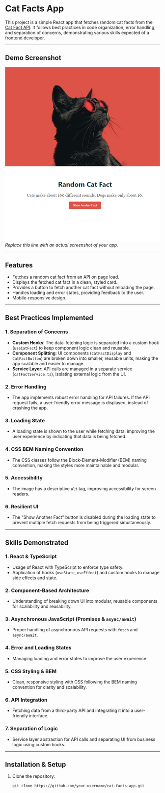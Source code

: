 # Cat Facts App

This project is a simple React app that fetches random cat facts from the [Cat Fact API](https://catfact.ninja/). It follows best practices in code organization, error handling, and separation of concerns, demonstrating various skills expected of a frontend developer.

---

## Demo Screenshot

![App Screenshot](./screenshot.png)  
_Replace this line with an actual screenshot of your app._

---

## Features

- Fetches a random cat fact from an API on page load.
- Displays the fetched cat fact in a clean, styled card.
- Provides a button to fetch another cat fact without reloading the page.
- Handles loading and error states, providing feedback to the user.
- Mobile-responsive design.

---

## Best Practices Implemented

### 1. **Separation of Concerns**

- **Custom Hooks**: The data-fetching logic is separated into a custom hook (`useCatFact`) to keep component logic clean and reusable.
- **Component Splitting**: UI components (`CatFactDisplay` and `CatFactButton`) are broken down into smaller, reusable units, making the app scalable and easier to manage.
- **Service Layer**: API calls are managed in a separate service (`catFactService.ts`), isolating external logic from the UI.

### 2. **Error Handling**

- The app implements robust error handling for API failures. If the API request fails, a user-friendly error message is displayed, instead of crashing the app.

### 3. **Loading State**

- A loading state is shown to the user while fetching data, improving the user experience by indicating that data is being fetched.

### 4. **CSS BEM Naming Convention**

- The CSS classes follow the Block-Element-Modifier (BEM) naming convention, making the styles more maintainable and modular.

### 5. **Accessibility**

- The image has a descriptive `alt` tag, improving accessibility for screen readers.

### 6. **Resilient UI**

- The "Show Another Fact" button is disabled during the loading state to prevent multiple fetch requests from being triggered simultaneously.

---

## Skills Demonstrated

### 1. **React & TypeScript**

- Usage of React with TypeScript to enforce type safety.
- Application of hooks (`useState`, `useEffect`) and custom hooks to manage side effects and state.

### 2. **Component-Based Architecture**

- Understanding of breaking down UI into modular, reusable components for scalability and reusability.

### 3. **Asynchronous JavaScript (Promises & `async/await`)**

- Proper handling of asynchronous API requests with `fetch` and `async/await`.

### 4. **Error and Loading States**

- Managing loading and error states to improve the user experience.

### 5. **CSS Styling & BEM**

- Clean, responsive styling with CSS following the BEM naming convention for clarity and scalability.

### 6. **API Integration**

- Fetching data from a third-party API and integrating it into a user-friendly interface.

### 7. **Separation of Logic**

- Service layer abstraction for API calls and separating UI from business logic using custom hooks.

---

## Installation & Setup

1. Clone the repository:
   ```bash
   git clone https://github.com/your-username/cat-facts-app.git
   ```
